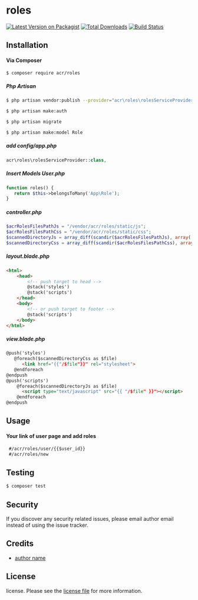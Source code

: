 # roles

[![Latest Version on Packagist][ico-version]][link-packagist]
[![Total Downloads][ico-downloads]][link-downloads]
[![Build Status][ico-travis]][link-travis]

## Installation

 #### Via Composer

``` bash
$ composer require acr/roles
```
##### Php Artisan
```bash
$ php artisan vendor:publish --provider="acr\roles\rolesServiceProvider"
```
```bash
$ php artisan make:auth
```
```bash
$ php artisan migrate
```
```bash
$ php artisan make:model Role
```
##### add config/app.php
```php
acr\roles\rolesServiceProvider::class,
```
##### Insert Models User.php
```php
function roles() {
   return $this->belongsToMany('App\Role');
}
```
##### controller.php
```php
$acrRolesFilesPathJs = "/vendor/acr/roles/static/js";
$acrRolesFilesPathCss = "/vendor/acr/roles/static/css";
$scannedDirectoryJs = array_diff(scandir($acrRolesFilesPathJs), array('..', '.'));
$scannedDirectoryCss = array_diff(scandir($acrRolesFilesPathCss), array('..', '.'));
```
##### layout.blade.php
```html
<html>
    <head>
        <!-- push target to head -->
        @stack('styles')
        @stack('scripts')
    </head>
    <body>
        <!-- or push target to footer -->
        @stack('scripts')
    </body>
</html>
```
##### view.blade.php
```html
@push('styles')
   @foreach($scannedDirectoryCss as $file) 
      <link href="{{"/$file"}}" rel="stylesheet">
   @endforeach
@endpush
@push('scripts')
    @foreach($scannedDirectoryJs as $file) 
      <script type="text/javascript" src="{{ "/$file" }}"></script>
    @endforeach
@endpush
```
## Usage
#### Your link of user page and add roles
```html
 #/acr/roles/user/{{$user_id}}
 #/acr/roles/new
```

## Testing

``` bash
$ composer test
```
## Security

If you discover any security related issues, please email author email instead of using the issue tracker.

## Credits

- [author name][link-author]

## License

license. Please see the [license file](license.md) for more information.

[ico-version]: https://img.shields.io/packagist/v/rdtvaacar/roles.svg?style=flat-square
[ico-downloads]: https://img.shields.io/packagist/dt/rdtvaacar/roles.svg?style=flat-square
[ico-travis]: https://img.shields.io/travis/rdtvaacar/roles/master.svg?style=flat-square
[ico-styleci]: https://styleci.io/repos/12345678/shield

[link-packagist]: https://packagist.org/packages/rdtvaacar/roles
[link-downloads]: https://packagist.org/packages/rdtvaacar/roles
[link-travis]: https://travis-ci.org/rdtvaacar/roles
[link-styleci]: https://styleci.io/repos/12345678
[link-author]: https://github.com/rdtvaacar
[link-contributors]: ../../contributors
